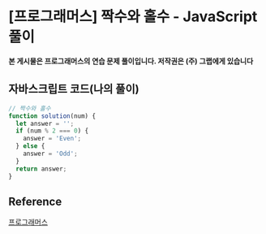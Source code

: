 # [프로그래머스] 짝수와 홀수 - JavaScript 풀이

**본 게시물은 프로그래머스의 연습 문제 풀이입니다. 저작권은 (주) 그랩에게 있습니다**

## 자바스크립트 코드(나의 풀이)

```javascript
// 짝수와 홀수
function solution(num) {
  let answer = '';
  if (num % 2 === 0) {
    answer = 'Even';
  } else {
    answer = 'Odd';
  }
  return answer;
}
```



## Reference

[프로그래머스](https://programmers.co.kr)

